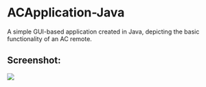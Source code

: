 # ACApplication-Java
A simple GUI-based application created in Java, depicting the basic functionality of an AC remote.

## Screenshot:
![](https://github.com/Jackson-hub/ACApplication-Java/blob/main/acFinalLayout.png)
